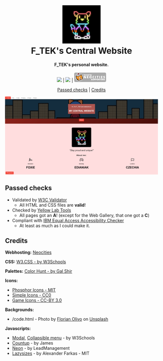 <h1 align="center">
    <br>
    <img src="images/fill/fox.webp" width="25%">
    <br>
    F_TEK's Central Website
    <br>
</h1>

<h4 align="center">F_TEK's personal website.</h4>

<p align="center">
    <img src="https://www.w3.org/Icons/valid-html40"> |
    <img src="https://www.w3.org/Icons/valid-css"> |
    <img src="images/git/neocities-supporters.webp" height="31">
</p>

<p align="center">
    <a href="#passed-checks">Passed checks</a> |
    <a href="#credits">Credits</a>
</p>

![Screenshot](images/full/f-tek.webp)

## Passed checks

- Validated by [W3C Validator](https://validator.w3.org/)
	- All HTML and CSS files are **valid**!
- Checked by [Yellow Lab Tools](https://yellowlab.tools/)
	- All pages got an **A**! (except for the Web Gallery, that one got a **C**)
- Compliant with [IBM Equal Access Accessibility Checker](https://github.com/IBMa/equal-access)
	- At least as much as I could make it.

## Credits

**Webhosting:** [Neocities](https://neocities.org/)

**CSS:** [W3.CSS - by W3Schools](https://www.w3schools.com/w3css/)

**Palettes:** [Color Hunt - by Gal Shir](https://colorhunt.co/)

**Icons:**

- [Phosphor Icons - MIT](https://phosphoricons.com/)
- [Simple Icons - CC0](https://simpleicons.org)
- [Game Icons - CC-BY 3.0](https://game-icons.net/)

**Backgrounds:**

- /code.html - Photo by <a href="https://unsplash.com/@florianolv?utm_content=creditCopyText&utm_medium=referral&utm_source=unsplash">Florian Olivo</a> on <a href="https://unsplash.com/photos/lines-of-html-codes-4hbJ-eymZ1o?utm_content=creditCopyText&utm_medium=referral&utm_source=unsplash">Unsplash</a>

**Javascripts:**

- [Modal](https://www.w3schools.com/w3css/w3css_modal.asp), [Collapsible menu](https://www.w3schools.com/w3css/w3css_navigation.asp) - by W3Schools
- [Countup](https://codepen.io/jshakes/pen/KKpjdYv) - by James
- [Neon](https://codepen.io/leadmanagement/pen/zYvPRvx) - by LeadManagement
- [Lazysizes](https://github.com/aFarkas/lazysizes) - by Alexander Farkas - MIT

